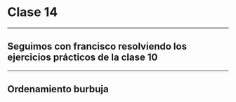# Clase 14

---

## Seguimos con francisco resolviendo los ejercicios prácticos de la clase 10

---

## Ordenamiento burbuja 
